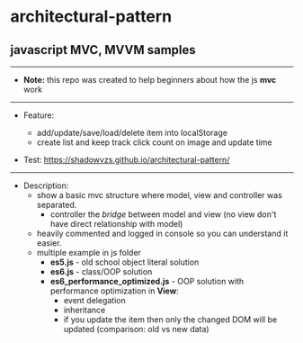 # architectural-pattern

## javascript MVC, MVVM samples

-----------------------------------
* **Note:** this repo was created to help beginners about how the js **mvc** work
-----------------------------------
* Feature:
    * add/update/save/load/delete item into localStorage
    * create list and keep track click count on image and update time
    
* Test: https://shadowvzs.github.io/architectural-pattern/
-----------------------------------
* Description: 
    * show a basic mvc structure where model, view and controller was separated.
        * controller the *bridge* between model and view (no view don't have direct relationship with model)
    * heavily commented and logged in console so you can understand it easier.
    * multiple example in js folder
        * **es5.js** - old school object literal solution
        * **es6.js** - class/OOP solution
        * **es6_performance_optimized.js** - OOP solution with performance optimization in **View**:
            * event delegation
            * inheritance
            * if you update the item then only the changed DOM will be updated (comparison: old vs new data) 

